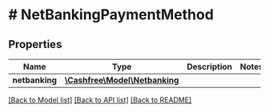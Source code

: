 # # NetBankingPaymentMethod

## Properties

Name | Type | Description | Notes
------------ | ------------- | ------------- | -------------
**netbanking** | [**\Cashfree\Model\Netbanking**](Netbanking.md) |  |

[[Back to Model list]](../../README.md#models) [[Back to API list]](../../README.md#endpoints) [[Back to README]](../../README.md)
